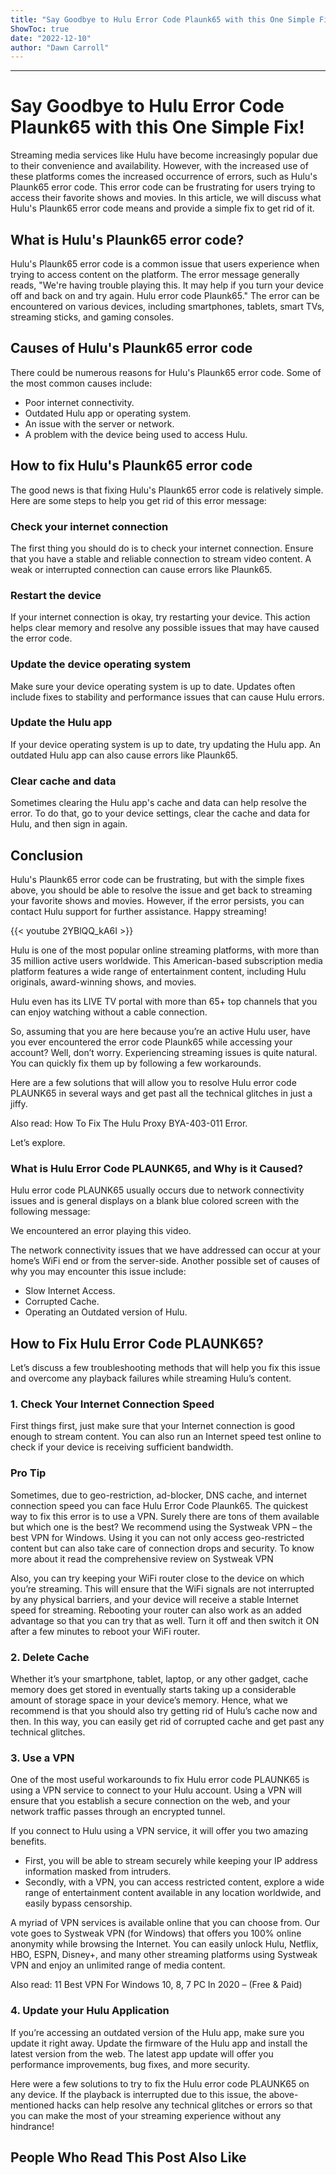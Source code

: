 ```yaml
---
title: "Say Goodbye to Hulu Error Code Plaunk65 with this One Simple Fix!"
ShowToc: true 
date: "2022-12-10"
author: "Dawn Carroll"
---
```

*****
# Say Goodbye to Hulu Error Code Plaunk65 with this One Simple Fix!

Streaming media services like Hulu have become increasingly popular due to their convenience and availability. However, with the increased use of these platforms comes the increased occurrence of errors, such as Hulu's Plaunk65 error code. This error code can be frustrating for users trying to access their favorite shows and movies. In this article, we will discuss what Hulu's Plaunk65 error code means and provide a simple fix to get rid of it.

## What is Hulu's Plaunk65 error code?

Hulu's Plaunk65 error code is a common issue that users experience when trying to access content on the platform. The error message generally reads, "We're having trouble playing this. It may help if you turn your device off and back on and try again. Hulu error code Plaunk65." The error can be encountered on various devices, including smartphones, tablets, smart TVs, streaming sticks, and gaming consoles.

## Causes of Hulu's Plaunk65 error code

There could be numerous reasons for Hulu's Plaunk65 error code. Some of the most common causes include:

- Poor internet connectivity.
- Outdated Hulu app or operating system.
- An issue with the server or network.
- A problem with the device being used to access Hulu.

## How to fix Hulu's Plaunk65 error code

The good news is that fixing Hulu's Plaunk65 error code is relatively simple. Here are some steps to help you get rid of this error message:

### Check your internet connection

The first thing you should do is to check your internet connection. Ensure that you have a stable and reliable connection to stream video content. A weak or interrupted connection can cause errors like Plaunk65.

### Restart the device

If your internet connection is okay, try restarting your device. This action helps clear memory and resolve any possible issues that may have caused the error code.

### Update the device operating system

Make sure your device operating system is up to date. Updates often include fixes to stability and performance issues that can cause Hulu errors.

### Update the Hulu app

If your device operating system is up to date, try updating the Hulu app. An outdated Hulu app can also cause errors like Plaunk65.

### Clear cache and data

Sometimes clearing the Hulu app's cache and data can help resolve the error. To do that, go to your device settings, clear the cache and data for Hulu, and then sign in again.

## Conclusion

Hulu's Plaunk65 error code can be frustrating, but with the simple fixes above, you should be able to resolve the issue and get back to streaming your favorite shows and movies. However, if the error persists, you can contact Hulu support for further assistance. Happy streaming!

{{< youtube 2YBlQQ_kA6I >}} 



Hulu is one of the most popular online streaming platforms, with more than 35 million active users worldwide. This American-based subscription media platform features a wide range of entertainment content, including Hulu originals, award-winning shows, and movies.
 
Hulu even has its LIVE TV portal with more than 65+ top channels that you can enjoy watching without a cable connection.
 

 
So, assuming that you are here because you’re an active Hulu user, have you ever encountered the error code Plaunk65 while accessing your account? Well, don’t worry. Experiencing streaming issues is quite natural. You can quickly fix them up by following a few workarounds.
 
Here are a few solutions that will allow you to resolve Hulu error code PLAUNK65 in several ways and get past all the technical glitches in just a jiffy.
 
Also read: How To Fix The Hulu Proxy BYA-403-011 Error.
 
Let’s explore.
 
### What is Hulu Error Code PLAUNK65, and Why is it Caused?
 
Hulu error code PLAUNK65 usually occurs due to network connectivity issues and is general displays on a blank blue colored screen with the following message:
 
We encountered an error playing this video. 
 
The network connectivity issues that we have addressed can occur at your home’s WiFi end or from the server-side. Another possible set of causes of why you may encounter this issue include:
 
- Slow Internet Access.
 - Corrupted Cache.
 - Operating an Outdated version of Hulu.

 
## How to Fix Hulu Error Code PLAUNK65?
 
Let’s discuss a few troubleshooting methods that will help you fix this issue and overcome any playback failures while streaming Hulu’s content.
 
### 1. Check Your Internet Connection Speed
 
First things first, just make sure that your Internet connection is good enough to stream content. You can also run an Internet speed test online to check if your device is receiving sufficient bandwidth.
 
### Pro Tip
 
Sometimes, due to geo-restriction, ad-blocker, DNS cache, and internet connection speed you can face Hulu Error Code Plaunk65. The quickest way to fix this error is to use a VPN. Surely there are tons of them available but which one is the best? We recommend using the Systweak VPN – the best VPN for Windows. Using it you can not only access geo-restricted content but can also take care of connection drops and security. To know more about it read the comprehensive review on Systweak VPN
 
Also, you can try keeping your WiFi router close to the device on which you’re streaming. This will ensure that the WiFi signals are not interrupted by any physical barriers, and your device will receive a stable Internet speed for streaming. Rebooting your router can also work as an added advantage so that you can try that as well. Turn it off and then switch it ON after a few minutes to reboot your WiFi router.
 
### 2. Delete Cache
 
Whether it’s your smartphone, tablet, laptop, or any other gadget, cache memory does get stored in eventually starts taking up a considerable amount of storage space in your device’s memory. Hence, what we recommend is that you should also try getting rid of Hulu’s cache now and then. In this way, you can easily get rid of corrupted cache and get past any technical glitches.
 
### 3. Use a VPN
 
One of the most useful workarounds to fix Hulu error code PLAUNK65 is using a VPN service to connect to your Hulu account. Using a VPN will ensure that you establish a secure connection on the web, and your network traffic passes through an encrypted tunnel.
 
If you connect to Hulu using a VPN service, it will offer you two amazing benefits.
 
- First, you will be able to stream securely while keeping your IP address information masked from intruders.
 - Secondly, with a VPN, you can access restricted content, explore a wide range of entertainment content available in any location worldwide, and easily bypass censorship.

 
A myriad of VPN services is available online that you can choose from. Our vote goes to Systweak VPN (for Windows) that offers you 100% online anonymity while browsing the Internet. You can easily unlock Hulu, Netflix, HBO, ESPN, Disney+, and many other streaming platforms using Systweak VPN and enjoy an unlimited range of media content.
 
Also read: 11 Best VPN For Windows 10, 8, 7 PC In 2020 – (Free & Paid)
 
### 4. Update your Hulu Application
 
If you’re accessing an outdated version of the Hulu app, make sure you update it right away. Update the firmware of the Hulu app and install the latest version from the web. The latest app update will offer you performance improvements, bug fixes, and more security.
 
Here were a few solutions to try to fix the Hulu error code PLAUNK65 on any device. If the playback is interrupted due to this issue, the above-mentioned hacks can help resolve any technical glitches or errors so that you can make the most of your streaming experience without any hindrance!
 
##  People Who Read This Post Also Like 



